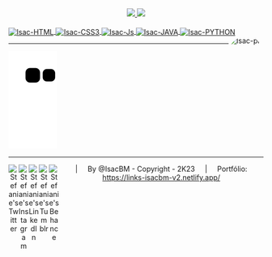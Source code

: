 ##
<div align="center">
  <a href="https://github.com/IsacBM">
  <img height="162em" src="https://github-readme-stats.vercel.app/api?username=IsacBM&locale=en&show_icons=true&icon_color=35eb93&theme=tokyonight&include_all_commits=true&count_private=true&title_color=#2cacd1&border_color=3d3393&text_color=#2cacd1"/>
  <img height="162em" src="https://github-readme-stats.vercel.app/api/top-langs/?username=IsacBM&locale=en&layout=compact&langs_count=7&theme=tokyonight&title_color=#2cacd1&border_color=#2cacd1&text_color=#2cacd1"/>
</div>
  <div style="display: inline_block"><br>
  <img align="center" alt="Isac-HTML" height="30" width="95" src="https://img.shields.io/badge/HTML5-1a1b27?style=for-the-badge&logo=html5&logoColor=ff500f">
    <img align="center" alt="Isac-CSS3" height="30" width="95" src="https://img.shields.io/badge/CSS3-1a1b27?style=for-the-badge&logo=css3&logoColor=007fff">
    <img align="center" alt="Isac-Js" height="30" width="110" src="https://img.shields.io/badge/JavaScript-1a1b27?style=for-the-badge&logo=javascript&logoColor=F7DF1E">
    <img align="center" alt="Isac-JAVA" height="30" width="85" src="https://img.shields.io/badge/Java-1a1b27?style=for-the-badge&logo=java&logoColor=fc1723">
    <img align="center" alt="Isac-PYTHON" height="30" width="100" src="https://img.shields.io/badge/Python-1a1b27?style=for-the-badge&logo=python&logoColor=white">
  <img align="right" alt="Isac-pic" height="155" style="border-radius:1000px;" src="https://cdn.discordapp.com/attachments/897929978937761872/897930118968786944/download20211003163309.png">
</div>
  
  ----
  
  <div> 
    
   ![Snake animation](https://github.com/IsacBM/IsacBM/blob/output/github-contribution-grid-snake.svg)
   
</div>

  ----
<center>
  <a href="https://twitter.com/">
  <img align="left" alt="Stefanie's Twitter" width="20px" src="https://simpleicons.vercel.app/youtube/e63719" />
</a>
<a href="https://www.instagram.com/isacbm_/">
  <img align="left" alt="Stefanie's Instagram" width="20px" src="https://simpleicons.now.sh/instagram/e63719" />
</a>
<a href="https://www.linkedin.com/in/isacbm/">
  <img align="left" alt="Stefanie's LinkedIn" width="20px" src="https://simpleicons.now.sh/linkedin/e63719" />
</a>
<a href="https://github.com/IsacBM">
  <img align="left" alt="Stefanie's Tumblr" width="20px" src="https://simpleicons.now.sh/github/e63719" />
</a>
<a href="mailto:isacbritomatos32@gmail.com">
  <img align="left" alt="Stefanie's Behance" width="20px" src="https://simpleicons.now.sh/gmail/e63719" />
</a>

|  &nbsp;&nbsp;&nbsp; By @IsacBM - Copyright - 2K23 &nbsp;&nbsp;&nbsp;   | &nbsp;&nbsp;&nbsp;  Portfólio: https://links-isacbm-v2.netlify.app/

</center>
